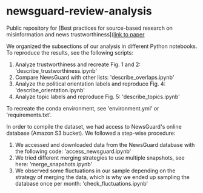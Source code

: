 # newsguard-review-analysis

Public repository for [Best practices for source-based research on misinformation and news trustworthiness]([link to paper](https://doi.org/10.31234/osf.io/v6e4b)

We organized the subsections of our analysis in different Python notebooks. 
To reproduce the results, see the following scripts: 
1. Analyze trustworthiness and recreate Fig. 1 and 2: 'describe_trustworthiness.ipynb'
3. Compare NewsGuard with other lists: 'describe_overlaps.ipynb'
4. Analyze the political orientation labels and reproduce Fig. 4: 'describe_orientation.ipynb'
5. Analyze topic labels and reproduce Fig. 5: 'describe_topics.ipynb'

To recreate the conda environment, see 'environment.yml' or 'requirements.txt'.

In order to compile the dataset, we had access to NewsGuard's online database (Amazon S3 bucket). We followed a step-wise procedure:
1. We accessed and downloaded data from the NewsGuard database with the following code: 'access_newsguard.ipynb'
2. We tried different merging strategies to use multiple snapshots, see here: 'merge_snapshots.ipynb'
3. We observed some fluctuations in our sample depending on the strategy of merging the data, which is why we ended up sampling the database once per month: 'check_fluctuations.ipynb'
